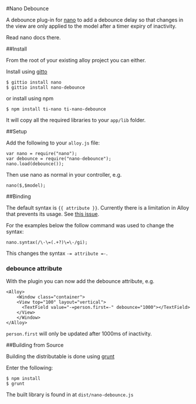 #Nano Debounce 

A debounce plug-in for [nano](https://github.com/dbankier/nano) to add a debounce
delay so that changes in the view are only applied to the model after a timer
expiry of inactivity.

Read nano docs there.

##Install

From the root of your existing alloy project you can either.

Install using [gitto](http://gitt.io/)

~~~
$ gittio install nano
$ gittio install nano-debounce
~~~

or install using npm

~~~
$ npm install ti-nano ti-nano-debounce
~~~

It will copy all the required libraries to your `app/lib` folder.

##Setup

Add the following to your `alloy.js` file:

~~~
var nano = require("nano");
var debounce = require("nano-debounce");
nano.load(debounce());
~~~

Then use nano as normal in your controller, e.g.

~~~
nano($,$model);
~~~

##Binding

The default syntax is `{{ attribute }}`. Currently there is a limitation in Alloy that prevents its usage.
See [this issue](https://github.com/dbankier/nano/issues/1).

For the examples below the follow command was used to change the syntax:

~~~
nano.syntax(/\-\=(.+?)\=\-/gi);
~~~

This changes the syntax `-= attribute =-`. 

### debounce attribute 

With the plugin you can now add the debounce attribute, e.g.

~~~
<Alloy>
	<Window class="container">
    <View top="100" layout="vertical">
      <TextField value="-=person.first=-" debounce="1000"></TextField>
    </View>
	</Window>
</Alloy>
~~~

`person.first` will only be updated after 1000ms of inactivity.

##Building from Source

Building the distributable is done using [grunt](http://gruntjs.com/)

Enter the following:

~~~
$ npm install
$ grunt
~~~

The built library is found in at `dist/nano-debounce.js`

